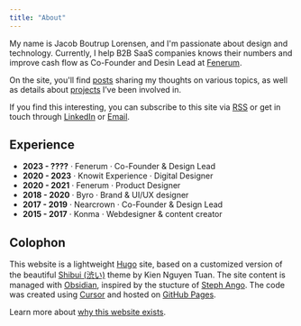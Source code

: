 ```yaml
---
title: "About"
---
```


My name is Jacob Boutrup Lorensen, and I'm passionate about design and technology. Currently, I help B2B SaaS companies knows their numbers and improve cash flow as Co-Founder and Desin Lead at <a href="https://www.fenerum.com" target="_blank">Fenerum</a>.

On the site, you'll find <a href="/posts" target="_blank">posts</a> sharing my thoughts on various topics, as well as details about <a href="/projects" target="_blank">projects</a> I’ve been involved in.

If you find this interesting, you can subscribe to this site via <a href="/index.xml">RSS</a> or get in touch through <a href="https://www.linkedin.com/in/jacob-boutrup-a68774135/" target="_blank">LinkedIn</a> or <a href="mailto:Boutrup98@gmail.com">Email</a>.

<div class="divider"></div>

## Experience

- **2023 - ????** · Fenerum · Co-Founder & Design Lead
- **2020 - 2023** · Knowit Experience · Digital Designer
- **2020 - 2021** · Fenerum · Product Designer
- **2018 - 2020** · Byro · Brand & UI/UX designer
- **2017 - 2019** · Nearcrown · Co-Founder & Design Lead
- **2015 - 2017** · Konma · Webdesigner & content creator

<div class="divider"></div>

## Colophon

This website is a lightweight <a href="https://gohugo.io/">Hugo</a> site, based on a customized version of the beautiful <a href="https://themes.gohugo.io/themes/shibui/">Shibui (渋い)</a> theme by Kien Nguyen Tuan. The site content is managed with <a href="https://obsidian.md/">Obsidian</a>, inspired by the stucture of <a href="https://stephango.com/">Steph Ango</a>. The code was created using <a href="https://cursor.com/">Cursor</a> and hosted on <a href="https://docs.github.com/en/pages">GitHub Pages</a>.

Learn more about <a href="/posts/why-this-website-exist">why this website exists</a>.